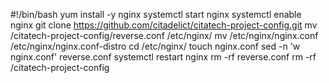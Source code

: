#!/bin/bash
yum install -y nginx
systemctl start nginx
systemctl enable nginx
git clone https://github.com/citadelict/citatech-project-config.git
mv /citatech-project-config/reverse.conf /etc/nginx/
mv /etc/nginx/nginx.conf /etc/nginx/nginx.conf-distro
cd /etc/nginx/
touch nginx.conf
sed -n 'w nginx.conf' reverse.conf
systemctl restart nginx
rm -rf reverse.conf
rm -rf /citatech-project-config



